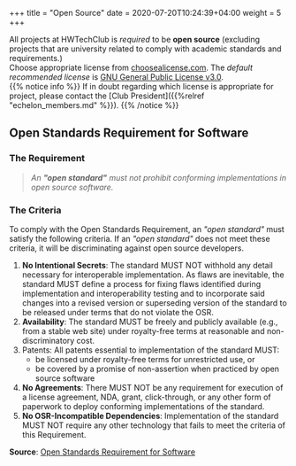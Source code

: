 +++
title = "Open Source"
date =  2020-07-20T10:24:39+04:00
weight = 5
+++

All projects at HWTechClub is *required* to be **open source** (excluding projects that are university related to comply with academic standards and requirements.)  
Choose appropriate license from [choosealicense.com](https://choosealicense.com/). The *default recommended license* is [GNU General Public License v3.0](https://choosealicense.com/licenses/gpl-3.0/).  
{{% notice info %}}
If in doubt regarding which license is appropriate for project, please contact the [Club President]({{%relref "echelon_members.md" %}}).
{{% /notice %}}

## Open Standards Requirement for Software
### The Requirement
 > *An **"open standard"** must not prohibit conforming implementations in open source software.*

### The Criteria
To comply with the Open Standards Requirement, an *"open standard"* must satisfy the following criteria. If an *"open standard"* does not meet these criteria, it will be discriminating against open source developers.

1. **No Intentional Secrets**: The standard MUST NOT withhold any detail necessary for interoperable implementation. As flaws are inevitable, the standard MUST define a process for fixing flaws identified during implementation and interoperability testing and to incorporate said changes into a revised version or superseding version of the standard to be released under terms that do not violate the OSR.
2. **Availability**: The standard MUST be freely and publicly available (e.g., from a stable web site) under royalty-free terms at reasonable and non-discriminatory cost.
3. Patents: All patents essential to implementation of the standard MUST:
   - be licensed under royalty-free terms for unrestricted use, or
   - be covered by a promise of non-assertion when practiced by open source software
4. **No Agreements**: There MUST NOT be any requirement for execution of a license agreement, NDA, grant, click-through, or any other form of paperwork to deploy conforming implementations of the standard.
5. **No OSR-Incompatible Dependencies**: Implementation of the standard MUST NOT require any other technology that fails to meet the criteria of this Requirement.

**Source**: [Open Standards Requirement for Software](https://opensource.org/osr)